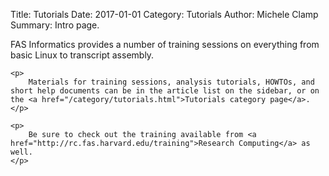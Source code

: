 Title: Tutorials
Date: 2017-01-01
Category: Tutorials
Author: Michele Clamp
Summary: Intro page.

<div class="chalkboard">
    <p>
        FAS Informatics provides a number of training sessions on everything from basic Linux to transcript assembly.
    </p>

    <p>
        Materials for training sessions, analysis tutorials, HOWTOs, and short help documents can be in the article list on the sidebar, or on the <a href="/category/tutorials.html">Tutorials category page</a>.
    </p>

    <p>
        Be sure to check out the training available from <a href="http://rc.fas.harvard.edu/training">Research Computing</a> as well.
    </p>
</div>